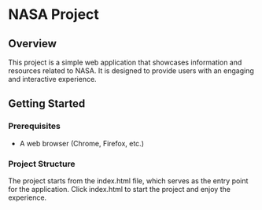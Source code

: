 # NASA Project

## Overview
This project is a simple web application that showcases information and resources related to NASA. It is designed to provide users with an engaging and interactive experience.

## Getting Started

### Prerequisites
- A web browser (Chrome, Firefox, etc.)

### Project Structure
The project starts from the index.html file, which serves as the entry point for the application.
Click index.html to start the project and enjoy the experience.
